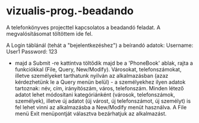 # vizualis-prog.-beadando
A telefonkönyves projecttel kapcsolatos a beadandó feladat. A megvalósításomat töltöttem ide fel.

A Login táblánál (tehát a "bejelentkezéshez") a beírandó adatok:
Username: User1
Password: 123
- majd a Submit -re kattintva töltődik majd be a 'PhoneBook' ablak, rajta a funkciókkal (File, Query, New/Modify).
Városokat, telefonszámokat, illetve személyeket tarthatunk nyilván az alkalmazásban (azaz kérdezhetünk le a Query menün belül) - a személyekhez ilyen adatok
tartoznak: név, cím, irányítószám, város, telefonszám.
Minden létező adatot lehet módosítani kategóriánként (városok, telefonszámok, személyek), illetve új adatot (új várost, új telefonszámot, új személyt) is fel lehet
vinni az alkalmazásba a New/Modify menüt használva.
A File menü Exit menüpontját választva bezárhatjuk az alkalmazást.
